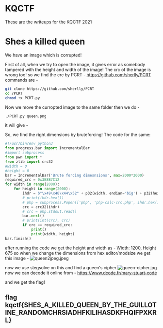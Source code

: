 # KQCTF
These are the writeups for the KQCTF 2021
# Shes a killed queen

We have an image which is corrupted!

First of all, when we try to open the image, it gives error as somebody tampered with the height and width of the image!
The crc of the image is wrong too!
so we find the crc by PCRT - 
https://github.com/sherlly/PCRT
commands are - 
```bash
git clone https://github.com/sherlly/PCRT
cd /PCRT
chmod +x PCRT.py
```
Now we move the curropted image to the same folder then we do - 
```bash
./PCRT.py queen.png
```
it will give  - 


So, we find the right dimensions by bruteforcing!
The code for the same:

```py
#!/usr/bin/env python3
from progress.bar import IncrementalBar
#import subprocess
from pwn import *
from zlib import crc32
#width = 0
#height = 0
bar = IncrementalBar('Brute forcing dimesnsions', max=2000*2000)
required_crc = 0x3B8B7C12
for width in range(2000):
    for height in range(2000):
        ihdr = b"\x49\x48\x44\x52" + p32(width, endian='big') + p32(height, endian='big') + b"\x08\x06\x00\x00\x00"
        # print(ihdr.hex())
        # php = subprocess.Popen(['php', 'php-calc-crc.php', ihdr.hex()], stdout=subprocess.PIPE)
        crc = crc32(ihdr)
        # crc = php.stdout.read()
        bar.next()
        # print(int(crc), crc)
        if crc == required_crc:
            print()
            print(width, height)
bar.finish()
```


after running the code we get the height and width as - 
Width: 1200, Height 675
so when we change the dimensions from hex editor/modsize we get this image -
![queen2jpeg.jpeg](./queen2jpeg.jpeg)

now we use stegsolve on this and find a queen's cipher
![queen-cipher.jpg](./queencipher.jpg)
now we can decode it online from -
https://www.dcode.fr/mary-stuart-code

 and we get the flag!
## flag kqctf{SHES_A_KILLED_QUEEN_BY_THE_GUILLOTINE_RANDOMCHRSIADHFKILIHASDKFHQIFPXKRL}
